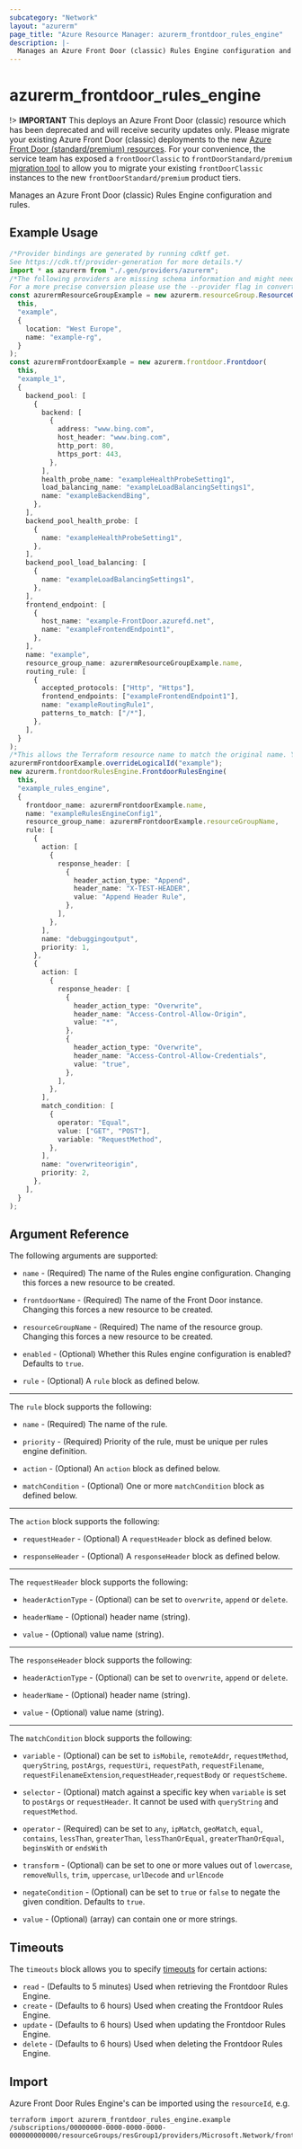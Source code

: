 ```yaml
---
subcategory: "Network"
layout: "azurerm"
page_title: "Azure Resource Manager: azurerm_frontdoor_rules_engine"
description: |-
  Manages an Azure Front Door (classic) Rules Engine configuration and rules.
---
```


# azurerm\_frontdoor\_rules\_engine

!> **IMPORTANT** This deploys an Azure Front Door (classic) resource which has been deprecated and will receive security updates only. Please migrate your existing Azure Front Door (classic) deployments to the new [Azure Front Door (standard/premium) resources](https://registry.terraform.io/providers/hashicorp/azurerm/latest/docs/resources/cdn_frontdoor_custom_domain). For your convenience, the service team has exposed a `frontDoorClassic` to `frontDoorStandard/premium` [migration tool](https://learn.microsoft.com/azure/frontdoor/tier-migration) to allow you to migrate your existing `frontDoorClassic` instances to the new `frontDoorStandard/premium` product tiers.

Manages an Azure Front Door (classic) Rules Engine configuration and rules.

## Example Usage

```typescript
/*Provider bindings are generated by running cdktf get.
See https://cdk.tf/provider-generation for more details.*/
import * as azurerm from "./.gen/providers/azurerm";
/*The following providers are missing schema information and might need manual adjustments to synthesize correctly: azurerm.
For a more precise conversion please use the --provider flag in convert.*/
const azurermResourceGroupExample = new azurerm.resourceGroup.ResourceGroup(
  this,
  "example",
  {
    location: "West Europe",
    name: "example-rg",
  }
);
const azurermFrontdoorExample = new azurerm.frontdoor.Frontdoor(
  this,
  "example_1",
  {
    backend_pool: [
      {
        backend: [
          {
            address: "www.bing.com",
            host_header: "www.bing.com",
            http_port: 80,
            https_port: 443,
          },
        ],
        health_probe_name: "exampleHealthProbeSetting1",
        load_balancing_name: "exampleLoadBalancingSettings1",
        name: "exampleBackendBing",
      },
    ],
    backend_pool_health_probe: [
      {
        name: "exampleHealthProbeSetting1",
      },
    ],
    backend_pool_load_balancing: [
      {
        name: "exampleLoadBalancingSettings1",
      },
    ],
    frontend_endpoint: [
      {
        host_name: "example-FrontDoor.azurefd.net",
        name: "exampleFrontendEndpoint1",
      },
    ],
    name: "example",
    resource_group_name: azurermResourceGroupExample.name,
    routing_rule: [
      {
        accepted_protocols: ["Http", "Https"],
        frontend_endpoints: ["exampleFrontendEndpoint1"],
        name: "exampleRoutingRule1",
        patterns_to_match: ["/*"],
      },
    ],
  }
);
/*This allows the Terraform resource name to match the original name. You can remove the call if you don't need them to match.*/
azurermFrontdoorExample.overrideLogicalId("example");
new azurerm.frontdoorRulesEngine.FrontdoorRulesEngine(
  this,
  "example_rules_engine",
  {
    frontdoor_name: azurermFrontdoorExample.name,
    name: "exampleRulesEngineConfig1",
    resource_group_name: azurermFrontdoorExample.resourceGroupName,
    rule: [
      {
        action: [
          {
            response_header: [
              {
                header_action_type: "Append",
                header_name: "X-TEST-HEADER",
                value: "Append Header Rule",
              },
            ],
          },
        ],
        name: "debuggingoutput",
        priority: 1,
      },
      {
        action: [
          {
            response_header: [
              {
                header_action_type: "Overwrite",
                header_name: "Access-Control-Allow-Origin",
                value: "*",
              },
              {
                header_action_type: "Overwrite",
                header_name: "Access-Control-Allow-Credentials",
                value: "true",
              },
            ],
          },
        ],
        match_condition: [
          {
            operator: "Equal",
            value: ["GET", "POST"],
            variable: "RequestMethod",
          },
        ],
        name: "overwriteorigin",
        priority: 2,
      },
    ],
  }
);

```

## Argument Reference

The following arguments are supported:

*   `name` - (Required) The name of the Rules engine configuration. Changing this forces a new resource to be created.

*   `frontdoorName` - (Required) The name of the Front Door instance. Changing this forces a new resource to be created.

*   `resourceGroupName` - (Required) The name of the resource group. Changing this forces a new resource to be created.

*   `enabled` - (Optional) Whether this Rules engine configuration is enabled? Defaults to `true`.

*   `rule` - (Optional) A `rule` block as defined below.

***

The `rule` block supports the following:

*   `name` - (Required) The name of the rule.

*   `priority` - (Required) Priority of the rule, must be unique per rules engine definition.

*   `action` - (Optional) An `action` block as defined below.

*   `matchCondition` - (Optional) One or more `matchCondition` block as defined below.

***

The `action` block supports the following:

*   `requestHeader` - (Optional) A `requestHeader` block as defined below.

*   `responseHeader` - (Optional) A `responseHeader` block as defined below.

***

The `requestHeader` block supports the following:

*   `headerActionType` - (Optional) can be set to `overwrite`, `append` or `delete`.

*   `headerName` - (Optional) header name (string).

*   `value` - (Optional) value name (string).

***

The `responseHeader` block supports the following:

*   `headerActionType` - (Optional) can be set to `overwrite`, `append` or `delete`.

*   `headerName` - (Optional) header name (string).

*   `value` - (Optional) value name (string).

***

The `matchCondition` block supports the following:

*   `variable` - (Optional) can be set to `isMobile`, `remoteAddr`, `requestMethod`, `queryString`, `postArgs`, `requestUri`, `requestPath`, `requestFilename`, `requestFilenameExtension`,`requestHeader`,`requestBody` or `requestScheme`.

*   `selector` - (Optional) match against a specific key when `variable` is set to `postArgs` or `requestHeader`. It cannot be used with `queryString` and `requestMethod`.

*   `operator` - (Required) can be set to `any`, `ipMatch`, `geoMatch`, `equal`, `contains`, `lessThan`, `greaterThan`, `lessThanOrEqual`, `greaterThanOrEqual`, `beginsWith` or `endsWith`

*   `transform` - (Optional) can be set to one or more values out of `lowercase`, `removeNulls`, `trim`, `uppercase`, `urlDecode` and `urlEncode`

*   `negateCondition` - (Optional) can be set to `true` or `false` to negate the given condition. Defaults to `true`.

*   `value` - (Optional) (array) can contain one or more strings.

## Timeouts

The `timeouts` block allows you to specify [timeouts](https://www.terraform.io/language/resources/syntax#operation-timeouts) for certain actions:

* `read` - (Defaults to 5 minutes) Used when retrieving the Frontdoor Rules Engine.
* `create` - (Defaults to 6 hours) Used when creating the Frontdoor Rules Engine.
* `update` - (Defaults to 6 hours) Used when updating the Frontdoor Rules Engine.
* `delete` - (Defaults to 6 hours) Used when deleting the Frontdoor Rules Engine.

## Import

Azure Front Door Rules Engine's can be imported using the `resourceId`, e.g.

```shell
terraform import azurerm_frontdoor_rules_engine.example /subscriptions/00000000-0000-0000-0000-000000000000/resourceGroups/resGroup1/providers/Microsoft.Network/frontdoors/frontdoor1/rulesEngines/rule1
```
